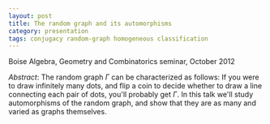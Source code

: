 ```yaml
---
layout: post
title: The random graph and its automorphisms
category: presentation
tags: conjugacy random-graph homogeneous classification
---
```


Boise Algebra, Geometry and Combinatorics seminar, October 2012<!--more-->

*Abstract*: The random graph $\Gamma$ can be characterized as follows: If you were to draw infinitely many dots, and flip a coin to decide whether to draw a line connecting each pair of dots, you'll probably get $\Gamma$. In this talk we'll study automorphisms of the random graph, and show that they are as many and varied as graphs themselves.
